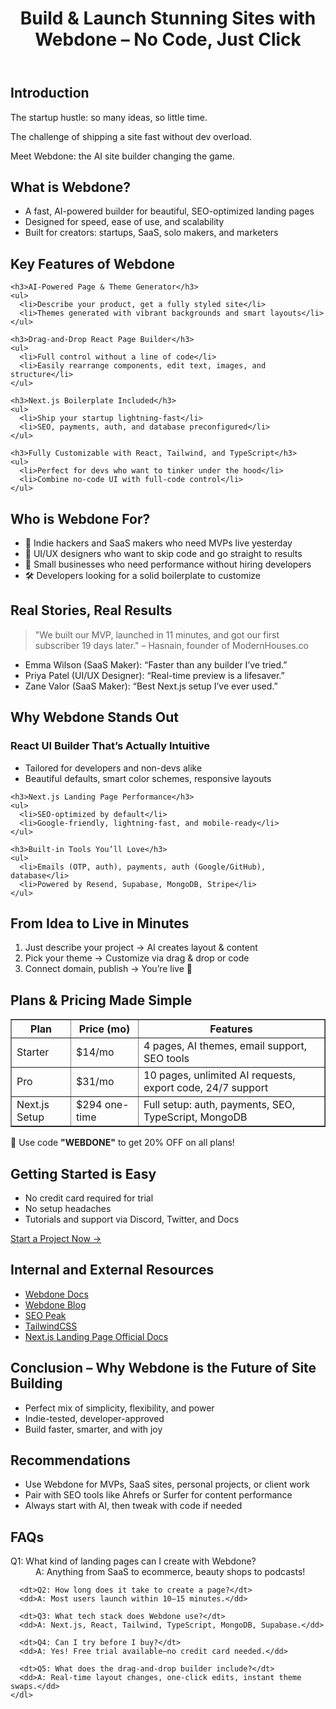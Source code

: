 <!DOCTYPE html>
<html lang="en">
<head>
  <meta charset="UTF-8">
  <meta name="viewport" content="width=device-width, initial-scale=1">
  <meta name="description" content="Webdone – The AI-powered site builder for lightning-fast, no-code landing pages using React, Next.js, and Tailwind.">
  
</head>
<body>

  <header>
    <h1>Build & Launch Stunning Sites with Webdone – No Code, Just Click</h1>
  </header>

  <section>
    <h2>Introduction</h2>
    <p>The startup hustle: so many ideas, so little time.</p>
    <p>The challenge of shipping a site fast without dev overload.</p>
    <p>Meet Webdone: the AI site builder changing the game.</p>
  </section>

  <section>
    <h2>What is Webdone?</h2>
    <ul>
      <li>A fast, AI-powered builder for beautiful, SEO-optimized landing pages</li>
      <li>Designed for speed, ease of use, and scalability</li>
      <li>Built for creators: startups, SaaS, solo makers, and marketers</li>
    </ul>
  </section>

  <section>
    <h2>Key Features of Webdone</h2>
    
    <h3>AI-Powered Page & Theme Generator</h3>
    <ul>
      <li>Describe your product, get a fully styled site</li>
      <li>Themes generated with vibrant backgrounds and smart layouts</li>
    </ul>

    <h3>Drag-and-Drop React Page Builder</h3>
    <ul>
      <li>Full control without a line of code</li>
      <li>Easily rearrange components, edit text, images, and structure</li>
    </ul>

    <h3>Next.js Boilerplate Included</h3>
    <ul>
      <li>Ship your startup lightning-fast</li>
      <li>SEO, payments, auth, and database preconfigured</li>
    </ul>

    <h3>Fully Customizable with React, Tailwind, and TypeScript</h3>
    <ul>
      <li>Perfect for devs who want to tinker under the hood</li>
      <li>Combine no-code UI with full-code control</li>
    </ul>
  </section>

  <section>
    <h2>Who is Webdone For?</h2>
    <ul>
      <li>🧠 Indie hackers and SaaS makers who need MVPs live yesterday</li>
      <li>🎨 UI/UX designers who want to skip code and go straight to results</li>
      <li>💼 Small businesses who need performance without hiring developers</li>
      <li>🛠️ Developers looking for a solid boilerplate to customize</li>
    </ul>
  </section>

  <section>
    <h2>Real Stories, Real Results</h2>
    <blockquote>
      "We built our MVP, launched in 11 minutes, and got our first subscriber 19 days later." – Hasnain, founder of ModernHouses.co
    </blockquote>
    <ul>
      <li>Emma Wilson (SaaS Maker): “Faster than any builder I’ve tried.”</li>
      <li>Priya Patel (UI/UX Designer): “Real-time preview is a lifesaver.”</li>
      <li>Zane Valor (SaaS Maker): “Best Next.js setup I’ve ever used.”</li>
    </ul>
  </section>

  <section>
    <h2>Why Webdone Stands Out</h2>
    <h3>React UI Builder That’s Actually Intuitive</h3>
    <ul>
      <li>Tailored for developers and non-devs alike</li>
      <li>Beautiful defaults, smart color schemes, responsive layouts</li>
    </ul>

    <h3>Next.js Landing Page Performance</h3>
    <ul>
      <li>SEO-optimized by default</li>
      <li>Google-friendly, lightning-fast, and mobile-ready</li>
    </ul>

    <h3>Built-in Tools You’ll Love</h3>
    <ul>
      <li>Emails (OTP, auth), payments, auth (Google/GitHub), database</li>
      <li>Powered by Resend, Supabase, MongoDB, Stripe</li>
    </ul>
  </section>

  <section>
    <h2>From Idea to Live in Minutes</h2>
    <ol>
      <li>Just describe your project → AI creates layout & content</li>
      <li>Pick your theme → Customize via drag & drop or code</li>
      <li>Connect domain, publish → You’re live 🚀</li>
    </ol>
  </section>

  <section>
    <h2>Plans & Pricing Made Simple</h2>
    <table border="1" cellspacing="0" cellpadding="8">
      <thead>
        <tr>
          <th>Plan</th>
          <th>Price (mo)</th>
          <th>Features</th>
        </tr>
      </thead>
      <tbody>
        <tr>
          <td>Starter</td>
          <td>$14/mo</td>
          <td>4 pages, AI themes, email support, SEO tools</td>
        </tr>
        <tr>
          <td>Pro</td>
          <td>$31/mo</td>
          <td>10 pages, unlimited AI requests, export code, 24/7 support</td>
        </tr>
        <tr>
          <td>Next.js Setup</td>
          <td>$294 one-time</td>
          <td>Full setup: auth, payments, SEO, TypeScript, MongoDB</td>
        </tr>
      </tbody>
    </table>
    <p>🎉 Use code <strong>"WEBDONE"</strong> to get 20% OFF on all plans!</p>
  </section>

  <section>
    <h2>Getting Started is Easy</h2>
    <ul>
      <li>No credit card required for trial</li>
      <li>No setup headaches</li>
      <li>Tutorials and support via Discord, Twitter, and Docs</li>
    </ul>
    <p><a href="#">Start a Project Now →</a></p>
  </section>

  <section>
    <h2>Internal and External Resources</h2>
    <ul>
      <li><a href="#">Webdone Docs</a></li>
      <li><a href="#">Webdone Blog</a></li>
      <li><a href="#">SEO Peak</a></li>
      <li><a href="#">TailwindCSS</a></li>
      <li><a href="#">Next.js Landing Page Official Docs</a></li>
    </ul>
  </section>

  <section>
    <h2>Conclusion – Why Webdone is the Future of Site Building</h2>
    <ul>
      <li>Perfect mix of simplicity, flexibility, and power</li>
      <li>Indie-tested, developer-approved</li>
      <li>Build faster, smarter, and with joy</li>
    </ul>
  </section>

  <section>
    <h2>Recommendations</h2>
    <ul>
      <li>Use Webdone for MVPs, SaaS sites, personal projects, or client work</li>
      <li>Pair with SEO tools like Ahrefs or Surfer for content performance</li>
      <li>Always start with AI, then tweak with code if needed</li>
    </ul>
  </section>

  <section>
    <h2>FAQs</h2>
    <dl>
      <dt>Q1: What kind of landing pages can I create with Webdone?</dt>
      <dd>A: Anything from SaaS to ecommerce, beauty shops to podcasts!</dd>

      <dt>Q2: How long does it take to create a page?</dt>
      <dd>A: Most users launch within 10–15 minutes.</dd>

      <dt>Q3: What tech stack does Webdone use?</dt>
      <dd>A: Next.js, React, Tailwind, TypeScript, MongoDB, Supabase.</dd>

      <dt>Q4: Can I try before I buy?</dt>
      <dd>A: Yes! Free trial available—no credit card needed.</dd>

      <dt>Q5: What does the drag-and-drop builder include?</dt>
      <dd>A: Real-time layout changes, one-click edits, instant theme swaps.</dd>
    </dl>
  </section>

</body>
</html>
